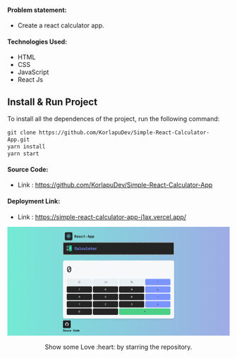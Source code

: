 #### Problem statement:

- Create a react calculator app.

#### Technologies Used:

- HTML
- CSS
- JavaScript
- React Js

## Install & Run Project

To install all the dependences of the project, run the following command:

    git clone https://github.com/KorlapuDev/Simple-React-Calculator-App.git
    yarn install
    yarn start

#### Source Code:

- Link : https://github.com/KorlapuDev/Simple-React-Calculator-App

#### Deployment Link:

- Link : https://simple-react-calculator-app-j1ax.vercel.app/

![Project Preview](./src/calc-app.png)

<p align="center">
  Show some Love :heart: by starring the repository.
</p>
